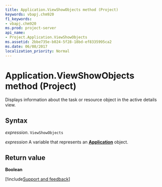 ```yaml
---
title: Application.ViewShowObjects method (Project)
keywords: vbapj.chm920
f1_keywords:
- vbapj.chm920
ms.prod: project-server
api_name:
- Project.Application.ViewShowObjects
ms.assetid: 2bbe735e-b024-5f28-18bd-ef8335995ca2
ms.date: 06/08/2017
localization_priority: Normal
---
```



# Application.ViewShowObjects method (Project)

Displays information about the task or resource object in the active details view.


## Syntax

_expression_. `ViewShowObjects`

_expression_ A variable that represents an **[Application](Project.Application.md)** object.


## Return value

 **Boolean**

[!include[Support and feedback](~/includes/feedback-boilerplate.md)]